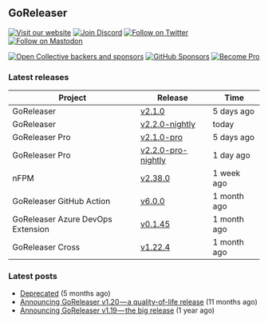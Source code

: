 ## GoReleaser

[![Visit our website](https://img.shields.io/badge/website-4285F4?style=for-the-badge&logo=googlechrome&logoColor=white)](https://goreleaser.com)
[![Join Discord](https://img.shields.io/badge/Discord-5865F2?style=for-the-badge&logo=discord&logoColor=white)](https://discord.gg/RGEBtg8vQ6)
[![Follow on Twitter](https://img.shields.io/badge/twitter-1DA1F2?style=for-the-badge&logo=twitter&logoColor=white)](https://twitter.com/goreleaser)
[![Follow on Mastodon](https://img.shields.io/badge/mastodon-6364FF?style=for-the-badge&logo=mastodon&logoColor=white)](https://fosstodon.org/@goreleaser)

[![Open Collective backers and sponsors](https://img.shields.io/opencollective/all/goreleaser?logo=opencollective&style=for-the-badge)](https://opencollective.com/goreleaser)
[![GitHub Sponsors](https://img.shields.io/github/sponsors/caarlos0?logo=github&style=for-the-badge)](https://github.com/sponsors/caarlos0)
[![Become Pro](https://img.shields.io/badge/pro_license-36A9AE?style=for-the-badge&logo=gumroad&logoColor=white)](https://goreleaser.com/pro)

### Latest releases


| Project                           | Release                                                                                         | Time        |
| --------------------------------- | ----------------------------------------------------------------------------------------------- | ----------- |
| GoReleaser | [v2.1.0](https://github.com/goreleaser/goreleaser/releases/tag/v2.1.0) | 5 days ago |
| GoReleaser | [v2.2.0-nightly](https://github.com/goreleaser/goreleaser/releases/tag/nightly) | today |
| GoReleaser Pro | [v2.1.0-pro](https://github.com/goreleaser/goreleaser-pro/releases/tag/v2.1.0-pro) | 5 days ago |
| GoReleaser Pro | [v2.2.0-pro-nightly](https://github.com/goreleaser/goreleaser-pro/releases/tag/nightly) | 1 day ago |
| nFPM | [v2.38.0](https://github.com/goreleaser/nfpm/releases/tag/v2.38.0) | 1 week ago |
| GoReleaser GitHub Action | [v6.0.0](https://github.com/goreleaser/goreleaser-action/releases/tag/v6.0.0) | 1 month ago |
| GoReleaser Azure DevOps Extension | [v0.1.45](https://github.com/goreleaser/goreleaser-azure-devops-extension/releases/tag/v0.1.45) | 1 month ago |
| GoReleaser Cross | [v1.22.4](https://github.com/goreleaser/goreleaser-cross/releases/tag/v1.22.4) | 1 month ago |


### Latest posts
- [Deprecated](https://blog.goreleaser.com/deprecated-2c73be35b208?source=rss----17aa0cbd263f---4) (5 months ago)
- [Announcing GoReleaser v1.20 — a quality-of-life release](https://blog.goreleaser.com/announcing-goreleaser-v1-20-a-quality-of-life-release-1d5f847e87ed?source=rss----17aa0cbd263f---4) (11 months ago)
- [Announcing GoReleaser v1.19 — the big release](https://blog.goreleaser.com/announcing-goreleaser-v1-19-the-big-release-b01565c72658?source=rss----17aa0cbd263f---4) (1 year ago)
